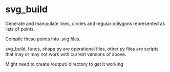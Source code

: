 # svg_build

Generate and manipulate lines, circles and regular polygons represented as lists of points.

Compile these points into .svg files.

svg_build, funcs, shape.py are operational files, other py files are scripts that may or may not work with current versions of above.

Might need to create /output/ directory to get it working 
